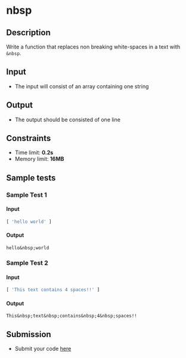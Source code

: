 # nbsp

## Description
Write a function that replaces non breaking white-spaces in a text with `&nbsp`.

## Input
- The input will consist of an array containing one string

## Output
- The output should be consisted of one line

## Constraints
- Time limit: **0.2s**
- Memory limit: **16MB**

## Sample tests

### Sample Test 1

#### Input
```js
[ 'hello world' ]
```

#### Output
```
hello&nbsp;world
```

### Sample Test 2

#### Input
```js
[ 'This text contains 4 spaces!!' ]
```

#### Output
```
This&nbsp;text&nbsp;contains&nbsp;4&nbsp;spaces!!
```

## Submission
- Submit your code [here](http://bgcoder.com/Contests/Compete/Index/364#4)
